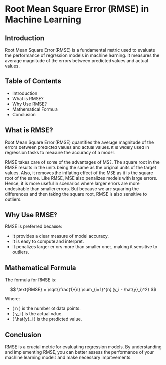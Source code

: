 # Root Mean Square Error (RMSE) in Machine Learning

## Introduction

Root Mean Square Error (RMSE) is a fundamental metric used to evaluate the performance of regression models in machine learning. It measures the average magnitude of the errors between predicted values and actual values. 


## Table of Contents

- Introduction
- What is RMSE?
- Why Use RMSE?
- Mathematical Formula
- Conclusion

## What is RMSE?

Root Mean Square Error (RMSE) quantifies the average magnitude of the errors between predicted values and actual values. It is widely used in regression tasks to measure the accuracy of a model.

RMSE takes care of some of the advantages of MSE. The square root in the RMSE results in the units being the same as the original units of the target values. Also, it removes the inflating effect of the MSE as it is the square root of the same. Like RMSE, MSE also penalizes models with large errors. Hence, it is more useful in scenarios where larger errors are more undesirable than smaller errors. But because we are squaring the differences and then taking the square root, RMSE is also sensitive to outliers.


## Why Use RMSE?

RMSE is preferred because:
- It provides a clear measure of model accuracy.
- It is easy to compute and interpret.
- It penalizes larger errors more than smaller ones, making it sensitive to outliers.

## Mathematical Formula

The formula for RMSE is:

$$
\text{RMSE} = \sqrt{\frac{1}{n} \sum_{i=1}^{n} (y_i - \hat{y}_i)^2}
$$

Where:
- \( n \) is the number of data points.
- \( y_i \) is the actual value.
- \( \hat{y}_i \) is the predicted value.

## Conclusion

RMSE is a crucial metric for evaluating regression models. By understanding and implementing RMSE, you can better assess the performance of your machine learning models and make necessary improvements.
